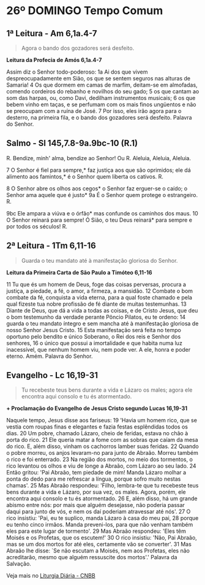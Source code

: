 # 26º DOMINGO Tempo Comum

## 1ª Leitura - Am 6,1a.4-7

> Agora o bando dos gozadores será desfeito.

**Leitura da Profecia de Amós 6,1a.4-7**

Assim diz o Senhor todo-poderoso: 
1a Ai dos que vivem despreocupadamente em Sião, 
 os que se sentem seguros nas alturas de Samaria! 
4 Os que dormem em camas de marfim, 
 deitam-se em almofadas, 
 comendo cordeiros do rebanho 
 e novilhos do seu gado; 
5 os que cantam ao som das harpas, 
 ou, como Davi, dedilham instrumentos musicais; 
6 os que bebem vinho em taças, 
 e se perfumam com os mais finos ungüentos 
 e não se preocupam com a ruína de José. 
7 Por isso, eles irão agora 
 para o desterro, na primeira fila, 
 e o bando dos gozadores será desfeito. 
 Palavra do Senhor.

## Salmo - Sl 145,7.8-9a.9bc-10 (R.1)

R. Bendize, minh' alma, bendize ao Senhor! 
 Ou R. Aleluia, Aleluia, Aleluia. 
 
7 O Senhor é fiel para sempre,* 
  faz justiça aos que são oprimidos; 
 ele dá alimento aos famintos,* 
 é o Senhor quem liberta os cativos. R. 
 
8 O Senhor abre os olhos aos cegos* 
 o Senhor faz erguer-se o caído; 
 o Senhor ama aquele que é justo* 
9a É o Senhor quem protege o estrangeiro. R. 
 
9bc Ele ampara a viúva e o órfão* 
 mas confunde os caminhos dos maus. 
10 O Senhor reinará para sempre! 
 Ó Sião, o teu Deus reinará* 
 para sempre e por todos os séculos! R.

## 2ª Leitura - 1Tm 6,11-16

> Guarda o teu mandato até à manifestação gloriosa do Senhor.

**Leitura da Primeira Carta de São Paulo a Timóteo 6,11-16**

11 Tu que és um homem de Deus, 
 foge das coisas perversas, 
 procura a justiça, a piedade, a fé, 
 o amor, a firmeza, a mansidão. 
12 Combate o bom combate da fé, 
 conquista a vida eterna, 
 para a qual foste chamado 
 e pela qual fizeste tua nobre profissão de fé 
 diante de muitas testemunhas. 
13 Diante de Deus, que dá a vida a todas as coisas, 
 e de Cristo Jesus, 
 que deu o bom testemunho da verdade 
 perante Pôncio Pilatos, eu te ordeno: 
14 guarda o teu mandato íntegro e sem mancha até 
 à manifestação gloriosa de nosso Senhor Jesus Cristo. 
15 Esta manifestação será feita no tempo oportuno 
 pelo bendito e único Soberano, 
 o Rei dos reis e Senhor dos senhores, 
16 o único que possui a imortalidade 
 e que habita numa luz inacessível, 
 que nenhum homem viu, nem pode ver. 
 A ele, honra e poder eterno. Amém. 
 Palavra do Senhor.

## Evangelho - Lc 16,19-31

> Tu recebeste teus bens durante a vida e Lázaro os males; agora ele encontra aqui consolo e tu és atormentado.

**+ Proclamação do Evangelho de Jesus Cristo segundo Lucas 16,19-31**

Naquele tempo, Jesus disse aos fariseus: 
19 'Havia um homem rico, 
 que se vestia com roupas finas e elegantes 
 e fazia festas esplêndidas todos os dias. 
20 Um pobre, chamado Lázaro, cheio de feridas, 
 estava no chão à porta do rico. 
21 Ele queria matar a fome 
 com as sobras que caíam da mesa do rico. 
 E, além disso, vinham os cachorros lamber suas feridas. 
22 Quando o pobre morreu, 
 os anjos levaram-no para junto de Abraão. 
 Morreu também o rico e foi enterrado. 
23 Na região dos mortos, no meio dos tormentos, 
 o rico levantou os olhos e viu de longe a Abraão, 
 com Lázaro ao seu lado. 
24 Então gritou: 'Pai Abraão, tem piedade de mim! 
 Manda Lázaro molhar a ponta do dedo 
 para me refrescar a língua, 
 porque sofro muito nestas chamas'. 
25 Mas Abraão respondeu: 'Filho, lembra-te 
 que tu recebeste teus bens durante a vida 
 e Lázaro, por sua vez, os males. 
 Agora, porém, ele encontra aqui consolo 
 e tu és atormentado. 
26 E, além disso, há um grande abismo entre nós: 
 por mais que alguém desejasse, 
 não poderia passar daqui para junto de vós, 
 e nem os daí poderiam atravessar até nós'. 
27 O rico insistiu: 'Pai, eu te suplico, 
 manda Lázaro à casa do meu pai, 
28 porque eu tenho cinco irmãos. 
 Manda preveni-los, para que não venham também eles 
 para este lugar de tormento'. 
29 Mas Abraão respondeu: 
 'Eles têm Moisés e os Profetas, que os escutem!' 
30 O rico insistiu: 'Não, Pai Abraão, 
 mas se um dos mortos for até eles, 
 certamente vão se converter'. 
31 Mas Abraão lhe disse: 
 `Se não escutam a Moisés, nem aos Profetas, 
 eles não acreditarão, 
 mesmo que alguém ressuscite dos mortos'.' 
 Palavra da Salvação.

Veja mais no [Liturgia Diária - CNBB](http://liturgiadiaria.cnbb.org.br/app/user/user/UserView.php?ano=2016&mes=9&dia=25)